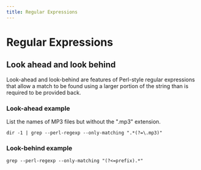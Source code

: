```yaml
---
title: Regular Expressions
---
```


# Regular Expressions

## Look ahead and look behind

Look-ahead and look-behind are features of Perl-style regular expressions that allow a match to be found using a larger portion of the string than is required to be provided back.

### Look-ahead example

List the names of MP3 files but without the ".mp3" extension.

`dir -1 | grep --perl-regexp --only-matching ".*(?=\.mp3)"`

### Look-behind example

`grep --perl-regexp --only-matching "(?<=prefix).*"`
